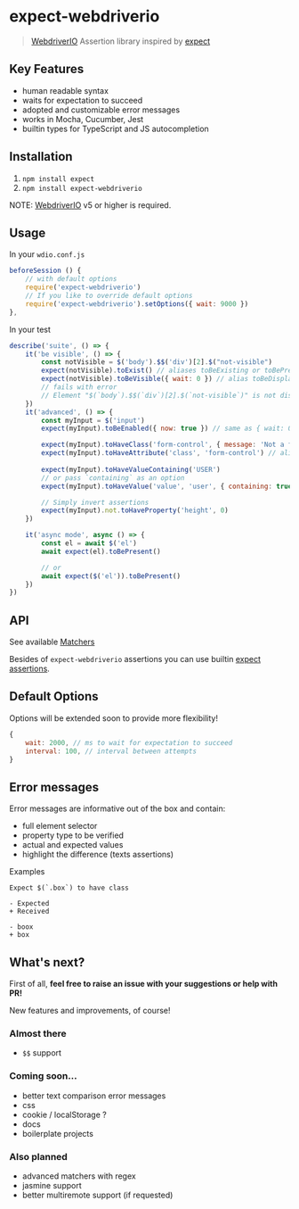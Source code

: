 # expect-webdriverio

> [WebdriverIO](https://webdriver.io/) Assertion library inspired by [expect](https://www.npmjs.com/package/expect)

## Key Features

- human readable syntax
- waits for expectation to succeed
- adopted and customizable error messages
- works in Mocha, Cucumber, Jest
- builtin types for TypeScript and JS autocompletion

## Installation

1. `npm install expect`
2. `npm install expect-webdriverio`

NOTE: [WebdriverIO](https://github.com/webdriverio/webdriverio) v5 or higher is required.

## Usage

In your `wdio.conf.js`
```js
beforeSession () {
    // with default options
    require('expect-webdriverio')
    // If you like to override default options
    require('expect-webdriverio').setOptions({ wait: 9000 })
},
```

In your test
```js
describe('suite', () => {
    it('be visible', () => {
        const notVisible = $('body').$$('div')[2].$("not-visible")
        expect(notVisible).toExist() // aliases toBeExisting or toBePresent
        expect(notVisible).toBeVisible({ wait: 0 }) // alias toBeDisplayed
        // fails with error
        // Element "$(`body`).$$(`div`)[2].$(`not-visible`)" is not displayed.
    })
    it('advanced', () => {
        const myInput = $('input')
        expect(myInput).toBeEnabled({ now: true }) // same as { wait: 0 }

        expect(myInput).toHaveClass('form-control', { message: 'Not a form control!', })
        expect(myInput).toHaveAttribute('class', 'form-control') // alias toHaveAttr
        
        expect(myInput).toHaveValueContaining('USER')
        // or pass `containing` as an option
        expect(myInput).toHaveValue('value', 'user', { containing: true, ignoreCase: true })

        // Simply invert assertions
        expect(myInput).not.toHaveProperty('height', 0)
    })

    it('async mode', async () => {
        const el = await $('el')
        await expect(el).toBePresent()

        // or
        await expect($('el')).toBePresent()
    })
})
``` 

## API

See available [Matchers](https://github.com/mgrybyk/expect-webdriverio/blob/master/types/expect-webdriverio.d.ts)

Besides of `expect-webdriverio` assertions you can use builtin [expect assertions](https://jestjs.io/docs/en/expect).

## Default Options

Options will be extended soon to provide more flexibility!

```js
{
    wait: 2000, // ms to wait for expectation to succeed
    interval: 100, // interval between attempts
}
```

## Error messages

Error messages are informative out of the box and contain:

- full element selector
- property type to be verified
- actual and expected values
- highlight the difference (texts assertions)

Examples
```
Expect $(`.box`) to have class

- Expected
+ Received

- boox
+ box
```

## What's next?

First of all, **feel free to raise an issue with your suggestions or help with PR!**

New features and improvements, of course!

### Almost there

- `$$` support

### Coming soon...

- better text comparison error messages
- css
- cookie / localStorage ?
- docs
- boilerplate projects

### Also planned
- advanced matchers with regex
- jasmine support
- better multiremote support (if requested)
